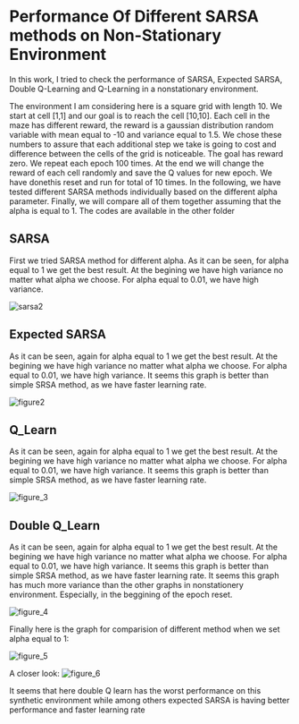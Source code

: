 # Performance Of Different SARSA methods on Non-Stationary Environment

In this work, I tried to check the performance of SARSA, Expected SARSA, Double Q-Learning and Q-Learning in a nonstationary environment.


The environment I am considering here is a square grid with length 10. We start at cell [1,1] and our goal is to reach the cell [10,10]. Each cell in the maze has different reward, the reward is a gaussian distribution random variable with mean equal to -10 and variance equal to 1.5. We chose these numbers to assure that each additional step we take is going to cost and difference between the cells of the grid is noticeable. The goal has reward zero. We repeat each epoch 100 times. At the end we will change the reward of each cell randomly and save the Q values for new epoch. We have donethis reset and run for total of 10 times. In the following, we have tested different SARSA methods individually based on the different alpha parameter. Finally, we will compare all of them together assuming that the alpha is equal to 1. The codes are available in the other folder

## SARSA

First we tried SARSA method for different alpha. As it can be seen, for alpha equal to 1 we get the best result. At the begining we have high variance no matter what alpha we choose. For alpha equal to 0.01, we have high variance.

![sarsa2](https://cloud.githubusercontent.com/assets/5707322/24784325/c672487e-1b1f-11e7-916f-90d40209f18a.png)


## Expected SARSA

As it can be seen, again for alpha equal to 1 we get the best result. At the begining we have high variance no matter what alpha we choose. For alpha equal to 0.01, we have high variance. It seems this graph is better than simple SRSA method, as we have faster learning rate.

![figure2](https://cloud.githubusercontent.com/assets/5707322/24784368/0ebe4e70-1b20-11e7-88d4-ec4a565d44e4.png)


## Q_Learn

As it can be seen, again for alpha equal to 1 we get the best result. At the begining we have high variance no matter what alpha we choose. For alpha equal to 0.01, we have high variance. It seems this graph is better than simple SRSA method, as we have faster learning rate.

![figure_3](https://cloud.githubusercontent.com/assets/5707322/24784420/698b9754-1b20-11e7-8348-c9074ee2b18e.png)


## Double Q_Learn

As it can be seen, again for alpha equal to 1 we get the best result. At the begining we have high variance no matter what alpha we choose. For alpha equal to 0.01, we have high variance. It seems this graph is better than simple SRSA method, as we have faster learning rate. It seems this graph has much more variance than the other graphs in nonstationery environment. Especially, in the beggining of the epoch reset.

![figure_4](https://cloud.githubusercontent.com/assets/5707322/24784447/a0d076bc-1b20-11e7-879e-2f2ddfa7e2ac.png)


Finally here is the graph for comparision of different method when we set alpha equal to 1:

![figure_5](https://cloud.githubusercontent.com/assets/5707322/24784469/d0fa608c-1b20-11e7-8dda-d232668a3a54.png)

 A closer look:
 ![figure_6](https://cloud.githubusercontent.com/assets/5707322/24784465/cc09d80a-1b20-11e7-8d32-1123a2e9249f.png)
 
 It seems that here double Q learn has the worst performance on this synthetic environment while among others expected SARSA is having better performance and faster learning rate



